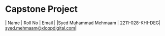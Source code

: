 # Capstone Project

| Name | Roll No | Email |
|Syed Muhammad Mehmaam | 2211-028-KHI-DEG| syed.mehmaam@xloopdigital.com|
